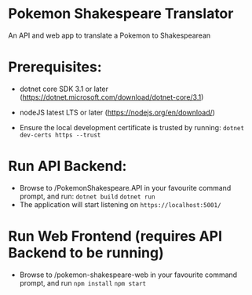 # Pokemon Shakespeare Translator

An API and web app to translate a Pokemon to Shakespearean

# Prerequisites:

-   dotnet core SDK 3.1 or later (https://dotnet.microsoft.com/download/dotnet-core/3.1)
-   nodeJS latest LTS or later (https://nodejs.org/en/download/)

-   Ensure the local development certificate is trusted by running:
    `dotnet dev-certs https --trust`

# Run API Backend:

-   Browse to /PokemonShakespeare.API in your favourite command prompt, and run:
    `dotnet build`
    `dotnet run`
-   The application will start listening on `https://localhost:5001/`

# Run Web Frontend (requires API Backend to be running)

-   Browse to /pokemon-shakespeare-web in your favourite command prompt, and run
    `npm install`
    `npm start`

